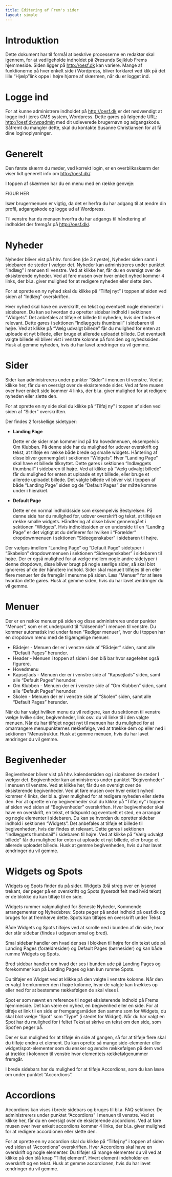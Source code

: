 ```yaml
---
title: Editering af Frem's sider
layout: simple
---
```



# Introduktion

Dette dokument har til formål at beskrive processerne en redaktør skal igennem, for at vedligeholde indholdet på Øresunds Sejlklub Frems hjemmeside. Siden ligger på http://oesf.dk 
kan variere. Mange af funktionerne på hver enkelt side i Wordpress, bliver forklaret ved klik
på det lille “Hjælp”­link oppe i højre hjørne af skærmen, når du er logget ind.


# Logge ind

For at kunne administrere indholdet på http://oesf.dk er det
nødvændigt at logge ind i jeres CMS system, Wordpress. Dette gøres på følgende URL:
http://oesf.dk/wp­admin med dit udleverede brugernavn og adgangskode. Såfremt du mangler dette, skal du kontakte Susanne Christiansen for at få dine
loginoplysninger.

# Generelt

Den første skærm du møder, ved korrekt login, er en overbliksskærm der viser lidt generelt info om http://oesf.dk/.

I toppen af skærmen har du en menu med en række genveje:


FIGUR HER

Især brugermenuen er vigtig, da det er herfra du har adgang til at ændre din profil, adgangskode og logge ud af Wordpress.

Til venstre har du menuen hvorfra du har adgangs til håndtering af indholdet der fremgår på http://oesf.dk/.

# Nyheder

Nyheder bliver vist på hhv. forsiden (de 3 nyeste), Nyheder siden samt
i sidebaren de steder I vælger det. Nyheder kan administreres under
punktet “Indlæg” i menuen til venstre. Ved at klikke her, får du en
oversigt over de eksisterende nyheder. Ved at føre musen over hver
enkelt nyhed kommer 4 links, der bl.a. giver mulighed for at redigere
nyheden eller slette den.

For at oprette en ny nyhed skal du klikke på “Tilføj nyt” i toppen af siden ved siden af “Indlæg” overskriften.

Hver nyhed skal have en overskrift, en tekst og eventuelt nogle
elementer i sidebaren. Du kan se hvordan du opretter sidebar indhold i
sektionen “Widgets”. Det anbefales at tilføje et billede til nyheden,
hvis der findes et relevant. Dette gøres i sektionen “Indlæggets
thumbnail” i sidebaren til højre. Ved at klikke på “Vælg udvalgt
billede” får du mulighed for enten at uploade et nyt billede, eller
bruge et allerede uploadet billede. Det eventuelt valgte billede vil
bliver vist i venstre kolonne på forsiden og nyhedssiden. Husk at
gemme nyheden, hvis du har lavet ændringer du vil gemme.

# Sider

Sider kan administrerers under punkter “Sider” i menuen til venstre. Ved at klikke her, får du
en oversigt over de eksisterende sider. Ved at føre musen over hver enkelt side kommer 4
links, der bl.a. giver mulighed for at redigere nyheden eller slette den.

For at oprette en ny side skal du klikke på “Tilføj ny” i toppen af siden ved siden af “Sider”
overskriften.

Der findes 2 forskellige sidetyper:

* **Landing Page**

   Dette er de sider man kommer ind på fra hovedmenuen, eksempelvis Om
   Klubben. På denne side har du mulighed for udover overskrift og
   tekst, at tilføje en række både brede og smalle widgets. Håntering
   af disse bliver gennemgået i sektionen “Widgets”. Hver “Landing
   Page” skal have et billede tilknyttet. Dette gøres i sektionen
   “Indlæggets thumbnail” i sidebaren til højre. Ved at klikke på
   “Vælg udvalgt billede” får du mulighed for enten at uploade et nyt
   billede, eller bruge et allerede uploadet billede. Det valgte
   billede vil bliver vist i toppen af både “Landing Page” siden og de
   “Default Pages” der måtte komme under i hierakiet.

* **Default Page**

   Dette er en normal indholdsside som eksempelvis Bestyrelsen. På
   denne side har du mulighed for, udover overskrift og tekst, at
   tilføje en række smalle widgets. Håndtering af disse bliver
   gennemgået i sektionen “Widgets”. Hvis indholdssiden er en
   underside til en “Landing Page” er det vigtigt at du definerer for
   hvilken i “Forælder” dropdownmenuen i sektionen “Sideegenskaber” i
   sidebaren til højre.

Der vælges imellem “Landing Page” og “Default Page” sidetyper i
“Skabelon” dropdownmenuen i sektionen “Sideegenskaber” i sidebaren til
højre. Der er også mulighed for at vælge mellem nogle andre sidetyper
i denne dropdown, disse bliver brugt på nogle særlige sider, så skal
blot ignoreres af de der håndtere indhold. Sider skal manuelt tilføjes
til en eller flere menuer før de fremgår i menurne på siden. Læs
“Menuer” for at lære hvordan dette gøres. Husk at gemme siden, hvis du
har lavet ændringer du vil gemme.

# Menuer

Der er en række menuer på siden og disse administreres under punkter
“Menuer”, som er et underpunkt til “Udseende” i menuen til venstre. Du
kommer automatisk ind under fanen “Rediger menuer”, hvor du i toppen
har en dropdown menu med de tilgængelige menuer:

* Bådejer - Menuen der er i venstre side af “Bådejer” siden, samt alle “Default Pages” herunder.
* Header - Menuen i toppen af siden i den blå bar hvor søgefeltet også figurere.
* Hovedmenu
* Kapsejlads -  Menuen der er i venstre side af “Kapsejlads” siden, samt alle “Default Pages” herunder.
* Om Klubben - Menuen der er i venstre side af “Om Klubben” siden, samt alle “Default Pages” herunder.
* Skolen - Menuen der er i venstre side af “Skolen” siden, samt alle “Default Pages” herunder.

Når du har valgt hvilken menu du vil redigere, kan du sektionen til
venstre vælge hvilke sider, begivenheder, link osv. du vil linke til i
den valgte menuen. Når du har tilføjet noget nyt til menuen har du
mulighed for at omarrangere menupunkternes rækkefølge, ved at trække
dem op eller ned i sektionen “Menustruktur. Husk at gemme menuen, hvis
du har lavet ændringer du vil gemme.

# Begivenheder

Begivenheder bliver vist på hhv. kalendersiden og i sidebaren de
steder I vælger det. Begivenheder kan administreres under punktet
“Begivenheder” i menuen til venstre. Ved at klikke her, får du en
oversigt over de eksisterende begivenheder. Ved at føre musen over
hver enkelt nyhed kommer 4 links, der bl.a. giver mulighed for at
redigere nyheden eller slette den.  For at oprette en ny begivenheder
skal du klikke på “Tilføj ny” i toppen af siden ved siden af
“Begivenheder” overskriften.  Hver begivenheder skal have en
overskrift, en tekst, et tidspunkt og eventuelt et sted, en arrangør
og nogle elementer i sidebaren. Du kan se hvordan du opretter sidebar
indhold i sektionen “Widgets”. Det anbefales at tilføje et billede til
begivenheden, hvis der findes et relevant. Dette gøres i sektionen
“Indlæggets thumbnail” i sidebaren til højre. Ved at klikke på “Vælg
udvalgt billede” får du mulighed for enten at uploade et nyt billede,
eller bruge et allerede uploadet billede. Husk at gemme begivenheden,
hvis du har lavet ændringer du vil gemme.

# Widgets og Spots

Widgets og Spots finder du på sider. Widgets (blå streg over en
lyserød trekant, der peger på en overskrift) og Spots (lyserødt felt
med hvid tekst) er de blokke du kan tilføje til en side.

Widgets rummer valgmulighed for Seneste Nyheder, Kommende
arrangementer og Nyhedsbrev.  Spots peger på andet indhold på oesf.dk
og bruges for at fremhæve dette. Spots kan tilføjes en overskrift
under Tekst.

Både Widgets og Spots tilføjes ved at scrolle ned i bunden af din
side, hvor der står sidebar (findes i udgaven smal og bred).

Smal sidebar handler om hvad der ses i blokken til højre for din tekst
ude på Landing Pages (forældresider) og Default Pages (børnesider) og
kan både rumme Widgets og Spots.

Bred sidebar handler om hvad der ses i bunden ude på Landing Pages og
forekommer kun på Landing Pages og kan kun rumme Spots.

Du tilføjer en Widget ved at klikke på den valgte i venstre
kolonne. Når den er valgt fremkommer den i højre kolonne, hvor de
valgte kan trækkes op eller ned for at bestemme rækkefølgen de skal
vises i.

Spot er som nævnt en reference til noget eksisterende indhold på Frems
hjemmeside. Det kan være en nyhed, en begivenhed eller en side. For at
tilføje et link til en side er fremgangsmåden den samme som for
Widgets, du skal blot vælge “Spot” som “Type” (i stedet for
Widget). Når du har valgt en Spot har du mulighed for i feltet Tekst
at skrive en tekst om den side, som Spot'en peger på.

Der er kun mulighed for at tilføje én side af gangen, så for at
tilføje flere skal du tilføje endnu et element. Du kan oprette så
mange side-elementer eller widget/spot-elementer som du ønsker og
ændre rækkefølgen på dem ved at trække i kolonnen til venstre hvor
elementets rækkefølgenummer fremgår.

I brede sidebars har du mulighed for at tilføje Accordions, som du kan
læse om under punktet “Accordions”.

# Accordions

Accordions kan vises i brede sidebars og bruges til bl.a. FAQ
sektioner. De administrerers under punktet “Accordions” i menuen til
venstre. Ved at klikke her, får du en oversigt over de eksisterende
accordions. Ved at føre musen over hver enkelt accordions kommer 4
links, der bl.a. giver mulighed for at redigere accordionen eller
slette den.

For at oprette en ny accordion skal du klikke på “Tilføj ny” i toppen
af siden ved siden af “Accordions” overskriften.  Hver Accordions skal
have en overskrift og nogle elementer. Du tilføjer så mange elementer
du vil ved at klikke på den blå knap “Tilføj element”. Hvert element
indeholder en overskrift og en tekst. Husk at gemme accordionen, hvis
du har lavet ændringer du vil gemme.
